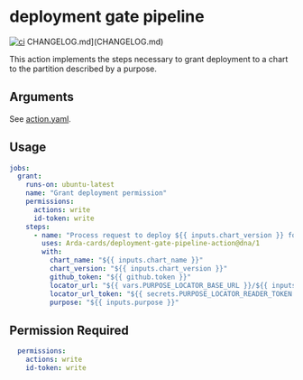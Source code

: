 # deployment gate pipeline

[![ci](https://github.com/Arda-cards/deployment-gate-pipeline-action/actions/workflows/ci.yaml/badge.svg?branch=main)](https://github.com/Arda-cards/deployment-gate-pipeline-action/actions/workflows/ci.yaml?query=branch%3Amain)
CHANGELOG.md](CHANGELOG.md)

This action implements the steps necessary to grant deployment to a chart to the partition described by a purpose.

## Arguments

See [action.yaml](action.yaml).

## Usage

```yaml
jobs:
  grant:
    runs-on: ubuntu-latest
    name: "Grant deployment permission"
    permissions:
      actions: write
      id-token: write
    steps:
      - name: "Process request to deploy ${{ inputs.chart_version }} for ${{ inputs.purpose }}"
        uses: Arda-cards/deployment-gate-pipeline-action@dna/1
        with:
          chart_name: "${{ inputs.chart_name }}"
          chart_version: "${{ inputs.chart_version }}"
          github_token: "${{ github.token }}"
          locator_url: "${{ vars.PURPOSE_LOCATOR_BASE_URL }}/${{ inputs.purpose }}.properties?ref=v1"
          locator_url_token: "${{ secrets.PURPOSE_LOCATOR_READER_TOKEN }}"
          purpose: "${{ inputs.purpose }}"
```

## Permission Required

```yaml
  permissions:
    actions: write
    id-token: write
```
